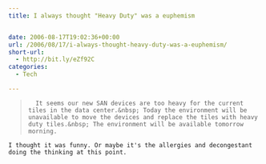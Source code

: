 ```yaml
---
title: I always thought "Heavy Duty" was a euphemism


date: 2006-08-17T19:02:36+00:00
url: /2006/08/17/i-always-thought-heavy-duty-was-a-euphemism/
short-url:
  - http://bit.ly/eZf92C
categories:
  - Tech

---
```

<div class='microid-mailto+http:sha1:de540f903d4615c47760b80df54d9d8c7931447a'>
  <blockquote>
    
      It seems our new SAN devices are too heavy for the current tiles in the data center.&nbsp; Today the environment will be unavailable to move the devices and replace the tiles with heavy duty tiles.&nbsp; The environment will be available tomorrow morning.
    
  </blockquote>
  
  
    I thought it was funny. Or maybe it's the allergies and decongestant doing the thinking at this point.
  
